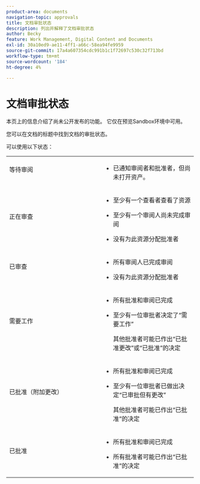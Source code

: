 ```yaml
---
product-area: documents
navigation-topic: approvals
title: 文档审批状态
description: 列出并解释了文档审批状态
author: Becky
feature: Work Management, Digital Content and Documents
exl-id: 30a10ed9-ae11-4ff1-a66c-58ea94fe9959
source-git-commit: 17a4a607354cdc991b1c1f72697c530c32f713bd
workflow-type: tm+mt
source-wordcount: '184'
ht-degree: 4%

---
```


# 文档审批状态

<span class="preview">本页上的信息介绍了尚未公开发布的功能。 它仅在预览Sandbox环境中可用。</span>


您可以在文档的标题中找到文档的审批状态。

可以使用以下状态：

<table>
            <col style="width: 50%;" />
            <col style="width: 50%;" />
            <tbody>
                 <tr>
                    <td>
                        等待审阅</p>
                    </td>
                    <td>
                        <ul>
                            <li>
                                已通知审阅者和批准者，但尚未打开资产。
                            </li>
                        </ul>
                    </td>
                </tr>
                 <tr>
                    <td>
                        正在审查</p>
                    </td>
                    <td>
                        <ul>
                            <li>
                                <p>至少有一个查看者查看了资源</p>
                            </li>
                            <li>
                                <p>至少有一个审阅人尚未完成审阅</p>
                            </li>
                            <li>
                                <p>没有为此资源分配批准者</p>
                            </li>
                        </ul>
                    </td>
                </tr>
                 <tr>
                    <td>
                        已审查</p>
                    </td>
                    <td>
                        <ul>
                            <li>
                                <p>所有审阅人已完成审阅</p>
                            </li>
                            <li>
                                <p>没有为此资源分配批准者</p>
                            </li>
                        </ul>
                    </td>
                </tr>
                 <tr>
                    <td>需要工作</p>
                    </td>
                    <td>
                        <ul>
                            <li>
                                <p>所有批准和审阅已完成</p>
                            </li>
                            <li>
                                <p>至少有一位审批者决定了“需要工作”</p>
                                <p>其他批准者可能已作出“已批准更改”或“已批准”的决定
                            </li>
                        </ul>
                    </td>
                </tr>
                  <tr>
                    <td>已批准（附加更改）</p>
                    </td>
                    <td>
                        <ul>
                            <li>
                                <p>所有批准和审阅已完成</p>
                            </li>
                            <li>
                                <p>至少有一位审批者已做出决定“已审批但有更改”</p>
                                <p>其他批准者可能已作出“已批准”的决定
                            </li>
                        </ul>
                    </td>
                </tr>
                 <tr>
                    <td>已批准</p>
                    </td>
                    <td>
                        <ul>
                            <li>
                                <p>所有批准和审阅已完成</p>
                            </li>
                            <li>
                                <p>所有批准者可能已作出“已批准”的决定
                            </li>
                        </ul>
                    </td>
                </tr>
           </tbody>
        </table>



<!--



<table>
            <col style="width: 50%;" />
            <col style="width: 50%;" />
            <tbody>
                 <tr>
                    <td>
                        Pending review</p>
                    </td>
                    <td>
                        <ul>
                            <li>
                                Reviewers and approvers have been notified, but have not yet opened the asset.
                            </li>
                        </ul>
                    </td>
                </tr>
                 <tr>
                    <td>
                        In review</p>
                    </td>
                    <td>
                        <ul>
                            <li>
                                <p>At least one reviewer or approver has viewed the asset</p>
                            </li>
                            <li>
                                <p>At least one reviewer has not completed their review</p><p>Or</p>
                                <p>At least one approver has not made an approval decision</p>
                            </li>
                        </ul>
                    </td>
                </tr>
                 <tr>
                    <td>
                        Reviewed</p>
                    </td>
                    <td>
                        <ul>
                            <li>
                                All reviews are complete
                            </li>
                            <li>
                                There are no approvers
                            </li>
                        </ul>
                    </td>
                </tr>
                 <tr>
                    <td>Needs work</p>
                    </td>
                    <td>
                        <ul>
                            <li>
                                <p>All approvals and reviews are complete</p>
                            </li>
                            <li>
                                <p>At least one approver has made a decision of "Needs work"</p>
                                <p>Other approvers may have given decisions of "Approved with changes" or "Approved"
                            </li>
                        </ul>
                    </td>
                </tr>
                  <tr>
                    <td>Approved with changes</p>
                    </td>
                    <td>
                        <ul>
                            <li>
                                <p>All approvals and reviews are complete</p>
                            </li>
                            <li>
                                <p>At least one approver has made a decision of "Approved with changes"</p>
                                <p>Other approvers may have given decisions of "Approved"
                            </li>
                        </ul>
                    </td>
                </tr>
                 <tr>
                    <td>Approved</p>
                    </td>
                    <td>
                        <ul>
                            <li>
                                <p>All approvals and reviews are complete</p>
                            </li>
                            <li>
                                <p>All approvers may have given decisions of "Approved"
                            </li>
                        </ul>
                    </td>
                </tr>
           </tbody>
        </table>


-->